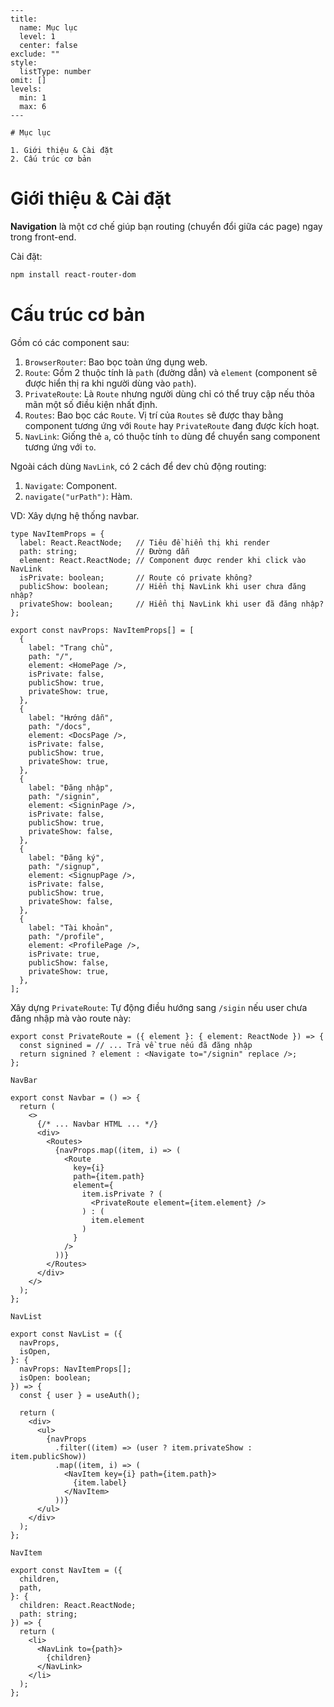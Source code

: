 
```insta-toc
---
title:
  name: Mục lục
  level: 1
  center: false
exclude: ""
style:
  listType: number
omit: []
levels:
  min: 1
  max: 6
---

# Mục lục

1. Giới thiệu & Cài đặt
2. Cấu trúc cơ bản
```

# Giới thiệu & Cài đặt

**Navigation** là một cơ chế giúp bạn routing (chuyển đổi giữa các page) ngay trong front-end.

Cài đặt:
```sh
npm install react-router-dom
```

# Cấu trúc cơ bản

Gồm có các component sau:
1. `BrowserRouter`: Bao bọc toàn ứng dụng web.
2. `Route`: Gồm 2 thuộc tính là `path` (đường dẫn) và `element` (component sẽ được hiển thị ra khi người dùng vào `path`).
3. `PrivateRoute`: Là `Route` nhưng người dùng chỉ có thể truy cập nếu thỏa mãn một số điều kiện nhất định.
4. `Routes`: Bao bọc các `Route`. Vị trí của `Routes` sẽ được thay bằng component tương ứng với `Route` hay `PrivateRoute` đang được kích hoạt.
5. `NavLink`: Giống thẻ `a`, có thuộc tính `to` dùng để chuyển sang component tương ứng với `to`.

Ngoài cách dùng `NavLink`, có 2 cách để dev chủ động routing:
1. `Navigate`: Component.
2. `navigate("urPath")`: Hàm.

VD: Xây dựng hệ thống navbar.

```tsx
type NavItemProps = {
  label: React.ReactNode;   // Tiêu đề hiển thị khi render
  path: string;             // Đường dẫn
  element: React.ReactNode; // Component được render khi click vào NavLink
  isPrivate: boolean;       // Route có private không?
  publicShow: boolean;      // Hiển thị NavLink khi user chưa đăng nhập?
  privateShow: boolean;     // Hiển thị NavLink khi user đã đăng nhập?
};

export const navProps: NavItemProps[] = [
  {
    label: "Trang chủ",
    path: "/",
    element: <HomePage />,
    isPrivate: false,
    publicShow: true,
    privateShow: true,
  },
  {
    label: "Hướng dẫn",
    path: "/docs",
    element: <DocsPage />,
    isPrivate: false,
    publicShow: true,
    privateShow: true,
  },
  {
    label: "Đăng nhập",
    path: "/signin",
    element: <SigninPage />,
    isPrivate: false,
    publicShow: true,
    privateShow: false,
  },
  {
    label: "Đăng ký",
    path: "/signup",
    element: <SignupPage />,
    isPrivate: false,
    publicShow: true,
    privateShow: false,
  },
  {
    label: "Tài khoản",
    path: "/profile",
    element: <ProfilePage />,
    isPrivate: true,
    publicShow: false,
    privateShow: true,
  },
];
```

Xây dựng `PrivateRoute`: Tự động điều hướng sang `/sigin` nếu user chưa đăng nhập mà vào route này:
```tsx
export const PrivateRoute = ({ element }: { element: ReactNode }) => {
  const signined = // ... Trả về true nếu đã đăng nhập
  return signined ? element : <Navigate to="/signin" replace />;
};
```

`NavBar`
```tsx
export const Navbar = () => {
  return (
    <>
      {/* ... Navbar HTML ... */}
      <div>
        <Routes>
          {navProps.map((item, i) => (
            <Route
              key={i}
              path={item.path}
              element={
                item.isPrivate ? (
                  <PrivateRoute element={item.element} />
                ) : (
                  item.element
                )
              }
            />
          ))}
        </Routes>
      </div>
    </>
  );
};
```

`NavList`
```tsx
export const NavList = ({
  navProps,
  isOpen,
}: {
  navProps: NavItemProps[];
  isOpen: boolean;
}) => {
  const { user } = useAuth();

  return (
    <div>
      <ul>
        {navProps
          .filter((item) => (user ? item.privateShow : item.publicShow))
          .map((item, i) => (
            <NavItem key={i} path={item.path}>
              {item.label}
            </NavItem>
          ))}
      </ul>
    </div>
  );
};
```

`NavItem`
```tsx
export const NavItem = ({
  children,
  path,
}: {
  children: React.ReactNode;
  path: string;
}) => {
  return (
    <li>
      <NavLink to={path}>
        {children}
      </NavLink>
    </li>
  );
};
```
